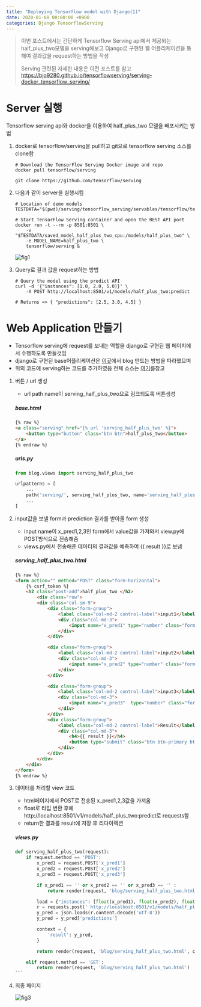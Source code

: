 ```yaml
---
title: "Deploying Tensorflow model with Django(1)"
date: 2020-01-08 00:00:00 +0900
categories: Django TensorflowServing
---
```


> 이번 포스트에서는 간단하게 Tensorflow Serving api에서 제공되는 half_plus_two모델을 serving해보고 Django로 구현된 웹 어플리케이션을 통해여 결과값을 request하는 방법을 작성
>
> Serving 관련된 자세한 내용은 이전 포스트를 참고 <https://bjo9280.github.io/tensorflowserving/serving-docker_tensorflow_serving/> 

# Server 실행

Tensorflow serving api와 docker을 이용하여 half_plus_two 모델을  배포시키는 방법

1. docker로 tensorflow/serving을 pull하고 git으로 tensorflow serving 소스를 clone함

   ```shell
   # Download the TensorFlow Serving Docker image and repo
   docker pull tensorflow/serving
   
   git clone https://github.com/tensorflow/serving
   ```

2. 다음과 같이 server을 실행시킴

   ```shell
   # Location of demo models
   TESTDATA="$(pwd)/serving/tensorflow_serving/servables/tensorflow/testdata"
   
   # Start TensorFlow Serving container and open the REST API port
   docker run -t --rm -p 8501:8501 \
       -v "$TESTDATA/saved_model_half_plus_two_cpu:/models/half_plus_two" \
       -e MODEL_NAME=half_plus_two \
       tensorflow/serving &
   ```

   ![fig1](https://bjo9280.github.io/assets/images/2020-01-08/serving.png)

3. Query로 결과 값을 request하는 방법

   ```shell
   # Query the model using the predict API
   curl -d '{"instances": [1.0, 2.0, 5.0]}' \
       -X POST http://localhost:8501/v1/models/half_plus_two:predict
   
   # Returns => { "predictions": [2.5, 3.0, 4.5] }
   ```

#  Web Application 만들기

* Tensorflow serving에 request를 보내는 역할을 django로 구현된 웹 페이지에서 수행하도록 만들것임
* django로 구현된 base어플리케이션은 [이곳](https://nachwon.github.io/django-1-setting)에서 blog 만드는 방법을 따라했으며
* 위의 코드에 serving하는 코드를 추가하였음 전체 소스는  [여기](https://github.com/bjo9280/django_tensorflow_serving)를참고

1. 버튼 / url 생성

   * url path name이 serving_half_plus_two으로 링크되도록 버튼생성 

   ##### base.html

   ```html
   {% raw %}
   <a class="serving" href="{% url 'serving_half_plus_two' %}">
       <button type="button" class="btn btn">half_plus_two</button>
   </a>
   {% endraw %}
   ```

   ##### urls.py

   ```python
   from blog.views import serving_half_plus_two
   
   urlpatterns = [
       ...
       path('serving/', serving_half_plus_two, name='serving_half_plus_two'),
       ...
   ]
   ```

   

2. input값을 보낼 form과 prediction 결과를 받아올 form 생성 

   * input name이 x_pred1,2,3인 form에서 value값을 가져와서 view.py에 POST방식으로 전송해줌
   * views.py에서 전송해준 데이터의 결과값을 예측하여 {{ result }}로 보냄

   ##### serving_half_plus_two.html

   ```html
   {% raw %}
   <form action="" method="POST" class="form-horizontal">
       {% csrf_token %}
       <h2 class="post-add">half_plus_two </h2>
           <div class="row">
           <div class="col-sm-9">
               <div class="form-group">
                   <label class="col-md-2 control-label">input1</label>
                   <div class="col-md-3">
                       <input name="x_pred1" type="number" class="form-control" value="{{ x_pred1 }}" placeholder="">
                   </div>
               </div>
   
               <div class="form-group">
                   <label class="col-md-2 control-label">input2</label>
                   <div class="col-md-3">
                       <input name="x_pred2" type="number" class="form-control" value="{{ x_pred2 }}" placeholder="">
                   </div>
               </div>
   
               <div class="form-group">
                   <label class="col-md-2 control-label">input3</label>
                   <div class="col-md-3">
                       <input name="x_pred3"  type="number" class="form-control" value="{{ x_pred3 }}" placeholder="">
                   </div>
               </div>
               <div class="form-group">
                   <label class="col-md-2 control-label">Result</label>
                   <div class="col-md-3">
                       <h4>{{ result }}</h4>
                       <button type="submit" class="btn btn-primary btn-lg">submit</button>
                   </div>
               </div>
           </div>
       </div>
   </form>
   {% endraw %}
   ```

3. 데이터를 처리할 view 코드

   * html페이지에서 POST로 전송된  x_pred1,2,3값을 가져옴
   * float로 타입 변환 후에 http://localhost:8501/v1/models/half_plus_two:predict로 requests함
   * return한 결과를 result에 저장 후 리다이렉션

   ##### views.py

   ```python
   def serving_half_plus_two(request):
       if request.method == 'POST':
           x_pred1 = request.POST['x_pred1']
           x_pred2 = request.POST['x_pred2']
           x_pred3 = request.POST['x_pred3']
   
           if x_pred1 == '' or x_pred2 == '' or x_pred3 == '' :
               return render(request, 'blog/serving_half_plus_two.html')
   
           load = {"instances": [float(x_pred1), float(x_pred2), float(x_pred3)]} #[1.0, 2.0, 5.0]
           r = requests.post(' http://localhost:8501/v1/models/half_plus_two:predict', json=load)
           y_pred = json.loads(r.content.decode('utf-8'))
           y_pred = y_pred['predictions']
   
           context = {
               'result': y_pred,
           }
   
           return render(request, 'blog/serving_half_plus_two.html', context)
   
       elif request.method == 'GET':
           return render(request, 'blog/serving_half_plus_two.html')
   ​```
   ```

4. 최종 페이지

   ![fig3](https://bjo9280.github.io/assets/images/2020-01-08/web2.png)

   





